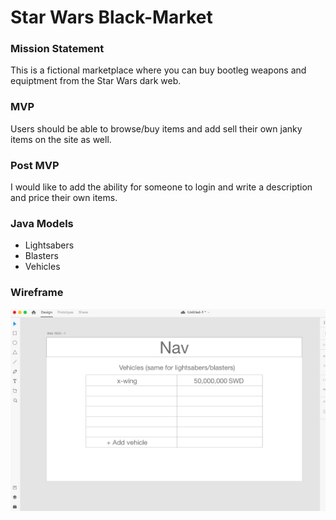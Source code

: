 # Star Wars Black-Market

### Mission Statement
This is a fictional marketplace where you can buy bootleg weapons and equiptment from the Star Wars dark web.

### MVP
Users should be able to browse/buy items and add sell their own janky items on the site as well.

### Post MVP
I would like to add the ability for someone to login and write a description and price their own items.

### Java Models
- Lightsabers
- Blasters
- Vehicles

### Wireframe
![wireframe](./wireframe.png)